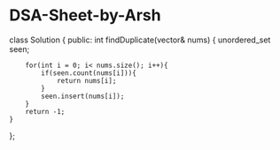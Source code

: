 # DSA-Sheet-by-Arsh

class Solution {
public:
    int findDuplicate(vector<int>& nums) {
        unordered_set<int> seen;
        
        for(int i = 0; i< nums.size(); i++){
            if(seen.count(nums[i])){
                return nums[i];
            }
            seen.insert(nums[i]);
        }
        return -1;
    }
};

